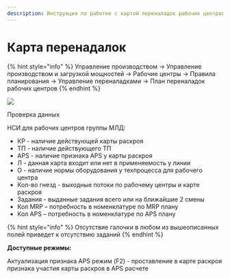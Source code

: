 ```yaml
---
description: Инструкция по работке с картой переналадок рабочих центров
---
```


# Карта перенадалок

{% hint style="info" %}
Управление производством → Управление производством и загрузкой мощностей → Рабочие центры → Правила планирования → Управление переналадками → План переналадок рабочих центров
{% endhint %}

![](<../../.gitbook/assets/image (507).png>)

Проверка данных

НСИ для рабочих центров группы МЛД:

* КР - наличие действующей карты раскроя
* ТП - наличие действующего ТП
* APS - наличие признака APS у карты раскроя
* Л - данная карта входит или нет в применяемость у линии
* О - наличие нормы оборудования у техпроцесса для рабочего центра
* Кол-во гнезд - выходные потоки по рабочему центры и карте раскроя
* Задания - выданные задания всего или на ближайшие 2 смены
* Кол MRP – потребность в номенклатуре по MRP плану
* Кол APS – потребность в номенклатуре по APS плану

{% hint style="info" %}
Отсутствие галочки в любом из вышеописанных полей приведет к отсутствию заданий
{% endhint %}

**Доступные режимы:**

Актуализация признака APS режим (F2) - проставление в карте раскроя признака участия карты раскроя в APS расчете

